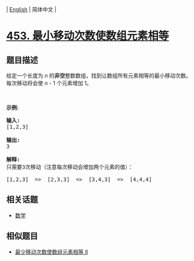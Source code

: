
| [English](README_EN.md) | 简体中文 |

# [453. 最小移动次数使数组元素相等](https://leetcode-cn.com/problems/minimum-moves-to-equal-array-elements/)

## 题目描述

<p>给定一个长度为 <em>n</em> 的<strong>非空</strong>整数数组，找到让数组所有元素相等的最小移动次数。每次移动将会使 <em>n</em> - 1 个元素增加 1。</p>

<p>&nbsp;</p>

<p><strong>示例:</strong></p>

<pre><strong>输入:</strong>
[1,2,3]

<strong>输出:</strong>
3

<strong>解释:</strong>
只需要3次移动（注意每次移动会增加两个元素的值）：

[1,2,3]  =&gt;  [2,3,3]  =&gt;  [3,4,3]  =&gt;  [4,4,4]
</pre>


## 相关话题

- [数学](https://leetcode-cn.com/tag/math)

## 相似题目

- [最少移动次数使数组元素相等 II](../minimum-moves-to-equal-array-elements-ii/README.md)

